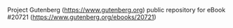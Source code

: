 Project Gutenberg (https://www.gutenberg.org) public repository for eBook #20721 (https://www.gutenberg.org/ebooks/20721)
